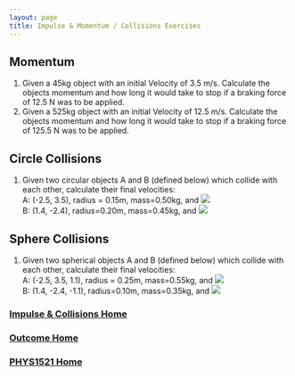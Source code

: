 ```yaml
---
layout: page
title: Impulse & Momentum / Collisions Exercises
---
```

## Momentum
1.	Given a 45kg object with an initial Velocity of 3.5 m/s. Calculate the objects momentum and how long it would take to stop if a braking force of 12.5 N was to be applied.
2.	Given a 525kg object with an initial Velocity of 12.5 m/s. Calculate the objects momentum and how long it would take to stop if a braking force of 125.5 N was to be applied.

## Circle Collisions
1.	Given two circular objects A and B (defined below) which collide with each other, calculate their final velocities:<br>
A: (-2.5, 3.5), radius = 0.15m, mass=0.50kg, and <img src="https://latex.codecogs.com/svg.latex?\large&space;V_{Ai}=\left[\begin{array}{c}1.1\\2.2\end{array}\right]m/s"/><br>
B: (1.4, -2.4), radius=0.20m, mass=0.45kg, and <img src="https://latex.codecogs.com/svg.latex?\large&space;V_{Bi}=\left[\begin{array}{c}-0.1\\1.2\end{array}\right]m/s"/>

## Sphere Collisions
1.	Given two spherical objects A and B (defined below) which collide with each other, calculate their final velocities:<br>
A: (-2.5, 3.5, 1.1), radius = 0.25m, mass=0.55kg, and <img src="https://latex.codecogs.com/svg.latex?\large&space;V_{Ai}=\left[\begin{array}{c}0.1\\1.04\\2\end{array}\right]m/s"/><br>
B: (1.4, -2.4, -1.1), radius=0.10m, mass=0.35kg, and <img src="https://latex.codecogs.com/svg.latex?\large&space;V_{Bi}=\left[\begin{array}{c}0.2\\-2.5\\1.1\end{array}\right]m/s"/>

### [Impulse & Collisions Home](collisions.md)
### [Outcome Home](outcome3.md)
### [PHYS1521 Home](../)